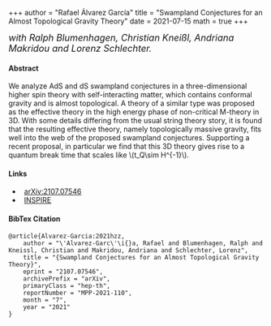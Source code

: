 +++
author = "Rafael Álvarez García"
title = "Swampland Conjectures for an Almost Topological Gravity Theory"
date = 2021-07-15
math = true
+++

 <font size="4"> *with Ralph Blumenhagen, Christian Kneißl, Andriana Makridou and Lorenz Schlechter.* </font>

#### Abstract

We analyze AdS and dS swampland conjectures in a three-dimensional higher spin theory with self-interacting matter, which contains conformal gravity and is almost topological. A theory of a similar type was proposed as the effective theory in the high energy phase of non-critical M-theory in 3D. With some details differing from the usual string theory story, it is found that the resulting effective theory, namely topologically massive gravity, fits well into the web of the proposed swampland conjectures. Supporting a recent proposal, in particular we find that this 3D theory gives rise to a quantum break time that scales like \\(t_Q\sim H^{-1}\\).

<!--more-->

#### Links

<ul class="fa-ul">
  <li style="padding-left:.5em"><span class="fa-li"><i class="ai ai-arxiv ai-2x"></i></span><a href="https://arxiv.org/abs/2107.07546">arXiv:2107.07546</a>
  <li style="padding-left:.5em"><span class="fa-li"><i class="ai ai-inspire ai-2x"></i></span><a href="https://inspirehep.net/literature/1886534">INSPIRE</a>
</ul>

#### BibTex Citation

```
@article{Alvarez-Garcia:2021hzz,
    author = "\'Alvarez-Garc\'\i{}a, Rafael and Blumenhagen, Ralph and Kneissl, Christian and Makridou, Andriana and Schlechter, Lorenz",
    title = "{Swampland Conjectures for an Almost Topological Gravity Theory}",
    eprint = "2107.07546",
    archivePrefix = "arXiv",
    primaryClass = "hep-th",
    reportNumber = "MPP-2021-110",
    month = "7",
    year = "2021"
}

```
